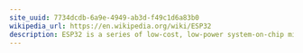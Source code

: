 ```yaml
---
site_uuid: 7734dcdb-6a9e-4949-ab3d-f49c1d6a83b0
wikipedia_url: https://en.wikipedia.org/wiki/ESP32
description: ESP32 is a series of low-cost, low-power system-on-chip microcontrollers with integrated Wi-Fi and dual-mode Bluetooth.
---
```

